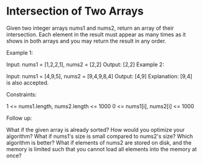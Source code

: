 # Intersection of Two Arrays

Given two integer arrays nums1 and nums2, return an array of their intersection. Each element in the result must appear
as many times as it shows in both arrays and you may return the result in any order.

Example 1:

Input: nums1 = [1,2,2,1], nums2 = [2,2]
Output: [2,2]
Example 2:

Input: nums1 = [4,9,5], nums2 = [9,4,9,8,4]
Output: [4,9]
Explanation: [9,4] is also accepted.

Constraints:

1 <= nums1.length, nums2.length <= 1000 0 <= nums1[i], nums2[i] <= 1000

Follow up:

What if the given array is already sorted? How would you optimize your algorithm? What if nums1's size is small compared
to nums2's size? Which algorithm is better? What if elements of nums2 are stored on disk, and the memory is limited such
that you cannot load all elements into the memory at once?
